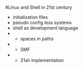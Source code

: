 #Linux and Shell in 21st century

- initialization files
- pseudo config less systems
- shell as development language
- - spaces in paths
- - SMF
- - 21sh implementation
